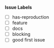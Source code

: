 

**Issue Labels**

<!--
While not necessary, you can help organize our pull request by labeling this pull request when you open it.  To add a label automatically, simply [x] mark the appropriate box below:
-->

- [ ] has-reproduction
- [ ] feature
- [ ] docs
- [ ] blocking
- [ ] good first issue

<!--
You are also able to add labels by placing /label on a new line
followed by the label you would like to add. ex: /label discussion
-->
